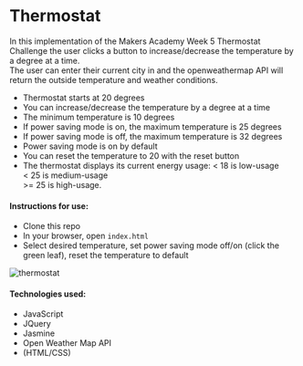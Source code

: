 # Thermostat

In this implementation of the Makers Academy Week 5 Thermostat Challenge the user clicks a button to increase/decrease the temperature by a degree at a time.  
The user can enter their current city in and the openweathermap API will return the outside temperature and weather conditions.

* Thermostat starts at 20 degrees
* You can increase/decrease the temperature by a degree at a time
* The minimum temperature is 10 degrees
* If power saving mode is on, the maximum temperature is 25 degrees
* If power saving mode is off, the maximum temperature is 32 degrees
* Power saving mode is on by default
* You can reset the temperature to 20 with the reset button
* The thermostat displays its current energy usage:
< 18 is low-usage  
< 25 is medium-usage  
\>= 25 is high-usage.

#### Instructions for use:
- Clone this repo
- In your browser, open ```index.html```
- Select desired temperature, set power saving mode off/on (click the green leaf),  reset the temperature to default

![thermostat]()

#### Technologies used:
- JavaScript
- JQuery
- Jasmine
- Open Weather Map API
- (HTML/CSS)
